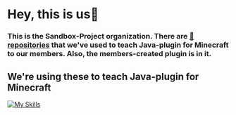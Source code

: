 # Hey, this is us:japan:
### This is the Sandbox-Project organization. There are [:open_book:repositories](https://github.com/orgs/NITIC-Sandbox/repositories) that we've used to teach Java-plugin for Minecraft to our members. Also, the members-created plugin is in it.

## We're using these to teach Java-plugin for Minecraft
[![My Skills](https://skillicons.dev/icons?i=github,git,idea,vscode,stackoverflow,maven,java,kotlin,py,md)](https://skillicons.dev)
